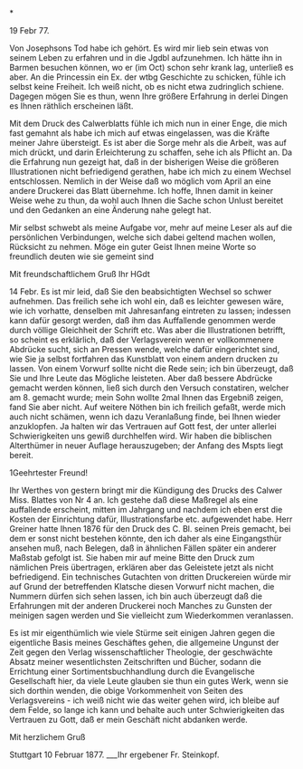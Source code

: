 <an Steinkopf>*

 19 Febr 77.

Von Josephsons Tod habe ich gehört. Es wird mir lieb sein etwas von seinem Leben zu erfahren und in die Jgdbl aufzunehmen. Ich hätte ihn in Barmen besuchen können, wo er (im Oct) schon sehr krank lag, unterließ es aber. 
An die Princessin ein Ex. der wtbg Geschichte zu schicken, fühle ich selbst keine Freiheit. Ich weiß nicht, ob es nicht etwa zudringlich schiene. Dagegen mögen Sie es thun, wenn Ihre größere Erfahrung in derlei Dingen es Ihnen räthlich erscheinen läßt.

Mit dem Druck des Calwerblatts fühle ich mich nun in einer Enge, die mich fast gemahnt als habe ich mich auf etwas eingelassen, was die Kräfte meiner Jahre übersteigt. Es ist aber die Sorge mehr als die Arbeit, was auf mich drückt, und darin Erleichterung zu schaffen, sehe ich als Pflicht an. Da die Erfahrung nun gezeigt hat, daß in der bisherigen Weise die größeren Illustrationen nicht befriedigend gerathen, habe ich mich zu einem Wechsel entschlossen. Nemlich in der Weise daß wo möglich vom April an eine andere Druckerei das Blatt übernehme. Ich hoffe, Ihnen damit in keiner Weise wehe zu thun, da wohl auch Ihnen die Sache schon Unlust bereitet und den Gedanken an eine Änderung nahe gelegt hat.

Mir selbst schwebt als meine Aufgabe vor, mehr auf meine Leser als auf die persönlichen Verbindungen, welche sich dabei geltend machen wollen, Rücksicht zu nehmen. Möge ein guter Geist Ihnen meine Worte so freundlich deuten wie sie gemeint sind

 Mit freundschaftlichem Gruß
 Ihr HGdt


14 Febr. Es ist mir leid, daß Sie den beabsichtigten Wechsel so schwer aufnehmen. Das freilich sehe ich wohl ein, daß es leichter gewesen wäre, wie ich vorhatte, denselben mit Jahresanfang eintreten zu lassen; indessen kann dafür gesorgt werden, daß ihm das Auffallende genommen werde durch völlige Gleichheit der Schrift etc. Was aber die Illustrationen betrifft, so scheint es erklärlich, daß der Verlagsverein wenn er vollkommenere Abdrücke sucht, sich an Pressen wende, welche dafür eingerichtet sind, wie Sie ja selbst fortfahren das Kunstblatt von einem andern drucken zu lassen. Von einem Vorwurf sollte nicht die Rede sein; ich bin überzeugt, daß Sie und Ihre Leute das Mögliche leisteten. Aber daß bessere Abdrücke gemacht werden können, ließ sich durch den Versuch constatiren, welcher am 8. gemacht wurde; mein Sohn wollte 2mal Ihnen das Ergebniß zeigen, fand Sie aber nicht. Auf weitere Nöthen bin ich freilich gefaßt, werde mich auch nicht schämen, wenn ich dazu Veranlaßung finde, bei Ihnen wieder anzuklopfen. Ja halten wir das Vertrauen auf Gott fest, der unter allerlei Schwierigkeiten uns gewiß durchhelfen wird. Wir haben die biblischen Alterthümer in neuer Auflage herauszugeben; der Anfang des Mspts liegt bereit.


1Geehrtester Freund!

Ihr Werthes von gestern bringt mir die Kündigung des Drucks des Calwer Miss. Blattes von Nr 4 an. Ich gestehe daß diese Maßregel als eine auffallende erscheint, mitten im Jahrgang und nachdem ich eben erst die Kosten der Einrichtung dafür, Illustrationsfarbe etc. aufgewendet habe. Herr Greiner hatte Ihnen 1876 für den Druck des C. Bl. seinen Preis gemacht, bei dem er sonst nicht bestehen könnte, den ich daher als eine Eingangsthür ansehen muß, nach Belegen, daß in ähnlichen Fällen später ein anderer Maßstab gefolgt ist. Sie haben mir auf meine Bitte den Druck zum nämlichen Preis übertragen, erklären aber das Geleistete jetzt als nicht befriedigend. Ein technisches Gutachten von dritten Druckereien würde mir auf Grund der betreffenden Klatsche diesen Vorwurf nicht machen, die Nummern dürfen sich sehen lassen, ich bin auch überzeugt daß die Erfahrungen mit der anderen Druckerei noch Manches zu Gunsten der meinigen sagen werden und Sie vielleicht zum Wiederkommen veranlassen.

Es ist mir eigenthümlich wie viele Stürme seit einigen Jahren gegen die eigentliche Basis meines Geschäftes gehen, die allgemeine Ungunst der Zeit gegen den Verlag wissenschaftlicher Theologie, der geschwächte Absatz meiner wesentlichsten Zeitschriften und Bücher, sodann die Errichtung einer Sortimentsbuchhandlung durch die Evangelische Gesellschaft hier, da viele Leute glauben sie thun ein gutes Werk, wenn sie sich dorthin wenden, die obige Vorkommenheit von Seiten des Verlagsvereins - ich weiß nicht wie das weiter gehen wird, ich bleibe auf dem Felde, so lange ich kann und behalte auch unter Schwierigkeiten das Vertrauen zu Gott, daß er mein Geschäft nicht abdanken werde.

Mit herzlichem Gruß

Stuttgart 10 Februar 1877. ___Ihr ergebener
 Fr. Steinkopf.
